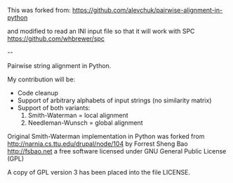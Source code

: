 This was forked from:
 https://github.com/alevchuk/pairwise-alignment-in-python

and modified to read an INI input file so that it will work with SPC
https://github.com/whbrewer/spc

--

Pairwise string alignment in Python.

My contribution will be:
 * Code cleanup
 * Support of arbitrary alphabets of input strings (no similarity matrix)
 * Support of both variants:
   1. Smith-Waterman = local alignment
   2. Needleman-Wunsch = global alignment
 
Original Smith-Waterman implementation in Python was forked from
http://narnia.cs.ttu.edu/drupal/node/104
by Forrest Sheng Bao http://fsbao.net
a free software licensed under GNU General Public License (GPL)

A copy of GPL version 3 has been placed into the file LICENSE.
